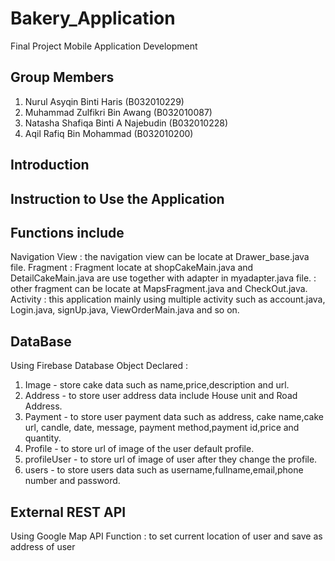 # Bakery_Application
Final Project Mobile Application Development

Group Members
-
1. Nurul Asyqin Binti Haris (B032010229)
2. Muhammad Zulfikri Bin Awang (B032010087)
3. Natasha Shafiqa Binti A Najebudin (B032010228)
4. Aqil Rafiq Bin Mohammad (B032010200)


Introduction
-

Instruction to Use the Application
-

Functions include 
-
Navigation View : the navigation view can be locate at Drawer_base.java file.
Fragment : Fragment locate at shopCakeMain.java and  DetailCakeMain.java are use together with adapter in myadapter.java file.
         : other fragment can be locate at MapsFragment.java and CheckOut.java.
Activity : this application mainly using multiple activity such as account.java, Login.java, signUp.java, ViewOrderMain.java and so on.



DataBase
- 
Using Firebase Database
Object Declared :
1. Image - store cake data such as name,price,description and url.
2. Address - to store user address data include House unit and Road Address.
3. Payment - to store user payment data such as address, cake name,cake url, candle, date, message, payment method,payment id,price and quantity.
4. Profile - to store url of image of the user default profile.
5. profileUser - to store url of image of user after they change the profile.
6. users - to store users data such as username,fullname,email,phone number and password.


External REST API
- 
Using Google Map API
Function : to set current location of user and save as address of user

